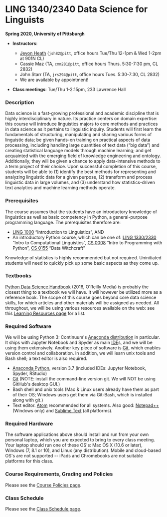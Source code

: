 # LING 1340/2340 Data Science for Linguists
**Spring 2020, University of Pittsburgh**


- **Instructors**:
	- [Jevon Heath](https://www.linguistics.pitt.edu/people/jevon-heath) (`jsh82@pitt`, office hours Tue/Thu 12-1pm & Wed 1-2pm at 901N CL)
	- Cassie Maz (TA, `cmm281@pitt`, office hours Thurs. 5:30-7:30 pm, CL 2832)
	- John Starr (TA, `jrs294@pitt`, office hours Tues. 5:30-7:30, CL 2832)
	- We are available by appointment!

- **Class meetings**: Tue/Thu 1-2:15pm, 233 Lawrence Hall


### Description

Data science is a fast-growing professional and academic discipline that is highly interdisciplinary in nature. Its practice centers on domain expertise: this course will introduce linguistics majors to core methods and practices in data science as it pertains to linguistic inquiry. Students will first learn the fundamentals of structuring, manipulating and sharing various forms of linguistic data; be given hands-on training on practical aspects of data processing, including handling large quantities of text data (“big data”) and creating statistical language models through machine learning; and get acquainted with the emerging field of knowledge engineering and ontology. Additionally, they will be given a chance to apply data-intensive methods to a term project of their choice. Upon successful completion of this course, students will be able to (1) identify the best methods for representing and analyzing linguistic data for a given purpose, (2) transform and process linguistic data in large volumes, and (3) understand how statistics-driven text analytics and machine learning methods operate.

### Prerequisites

The course assumes that the students have an introductory knowledge of linguistics as well as basic competency in Python, a general-purpose programming language. The prerequisites therefore are:

- [LING 1000](https://www.linguistics.pitt.edu/undergraduate/courses#ling1000) “Introduction to Linguistics”, AND
- An introductory Python course, which can be one of: [LING 1330/2330](http://www.pitt.edu/~naraehan/ling1330/index.html) “Intro to Computational Linguistics”, [CS 0008](http://courses.sci.pitt.edu/courses/CS-8) “Intro to Programming with Python”, [CS 0155](http://db.cs.pitt.edu/group/teaching/data-witchcraft) “Data Witchcraft”

Knowledge of statistics is highly recommended but not required. Uninitiated students will need to quickly pick up some basic aspects as they come up.


### Textbooks

[Python Data Science Handbook](https://jakevdp.github.io/PythonDataScienceHandbook/index.html) (2016, O'Reilly Media) is probably the closest thing to a textbook we will have. It will however be utilized more as a reference book. The scope of this course goes beyond core data science skills, for which articles and other materials will be assigned as needed. All throughout, we will be using various resources available on the web: see this [Learning Resources page](https://github.com/Data-Science-for-Linguists-2020/Home/blob/master/resources.md) for a list.

### Required Software

We will be using Python 3: Continuum's [Anaconda distribution](https://www.anaconda.com/download/) in particular. It ships with Jupyter Notebook and Spyder as main [IDE](https://en.wikipedia.org/wiki/Integrated_development_environment)s, and we will be using them extensively. Another key piece of software is [Git](https://git-scm.com/), which enables version control and collaboration. In addition, we will learn unix tools and Bash shell; a text editor is also required.

- [Anaconda Python](https://www.anaconda.com/download/), version 3.7 (included IDEs: Jupyter Notebook, Spyder, RStudio)
- [Git](https://git-scm.com/) (NOTE: install the command-line version git. We will NOT be using GitHub's desktop GUI.)
- Bash shell and unix tools (Mac & Linux users already have them as part of their OS; Windows users get them via Git-Bash, which is installed along with git.)
- Text editor. [Atom](https://atom.io/) recommended for all systems. Also good: [Notepad++](https://notepad-plus-plus.org/) (Windows only) and [Sublime Text](https://www.sublimetext.com/) (all platforms).

### Required Hardware

The software applications above should install and run from your own personal laptop, which you are expected to bring to every class meeting. Your laptop should run one of these OS's: Mac OS X (10.6 or later), Windows (7, 8.1 or 10), and Linux (any distribution). Mobile and cloud-based OS's are not supported -- iPads and Chromebooks are not suitable platforms for this class.

### Course Requirements, Grading and Policies
Please see the [Course Policies page](https://github.com/Data-Science-for-Linguists-2020/Home/blob/master/policies.md).

### Class Schedule
Please see the [Class Schedule page](https://github.com/Data-Science-for-Linguists-2020/Home/blob/master/schedule.md).
